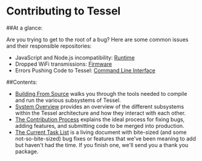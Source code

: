 Contributing to Tessel
==================

##At a glance:

Are you trying to get to the root of a bug? Here are some common issues and their responsible repositories:

- JavaScript and Node.js incompatibility: [Runtime](https://github.com/tessel/runtime)
- Dropped WiFi transmissions: [Firmware](https://github.com/tessel/firmware)
- Errors Pushing Code to Tessel: [Command Line Interface](https://github.com/tessel/cli)


##Contents:

- [Building From Source](./build-from-source.md) walks you through the tools needed to compile and run the various subsystems of Tessel.
- [System Overview](./system-overview.md) provides an overview of the different subsystems within the Tessel architecture and how they interact with each other.
- [The Contribution Process](./contribution-process.md) explains the ideal process for fixing bugs, adding features, and submitting code to be merged into production.
- [The Current Task List](./task-list.md) is a living document with bite-sized (and some not-so-bite-sized) bug fixes or features that we've been meaning to add but haven't had the time. If you finish one, we'll send you a thank you package.

